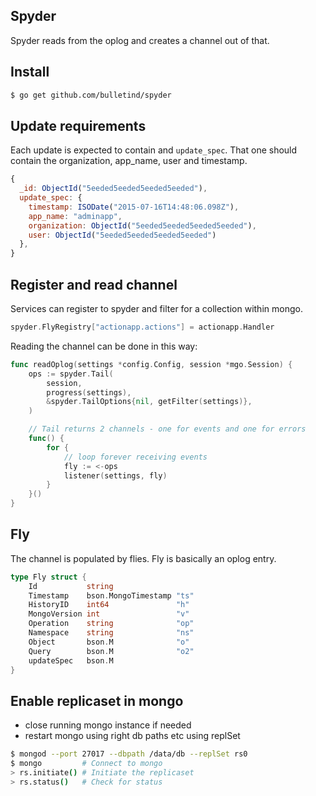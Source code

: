 ## Spyder

Spyder reads from the oplog and creates a channel out of that.

## Install

```sh
$ go get github.com/bulletind/spyder
```

## Update requirements

Each update is expected to contain and `update_spec`. That one should contain the organization, app_name, user and timestamp.

```js
{
  _id: ObjectId("5eeded5eeded5eeded5eeded"),
  update_spec: {
    timestamp: ISODate("2015-07-16T14:48:06.098Z"),
    app_name: "adminapp",
    organization: ObjectId("5eeded5eeded5eeded5eeded"),
    user: ObjectId("5eeded5eeded5eeded5eeded")
  },
}
```

## Register and read channel

Services can register to spyder and filter for a collection within mongo.

```go
spyder.FlyRegistry["actionapp.actions"] = actionapp.Handler
```

Reading the channel can be done in this way:

```go
func readOplog(settings *config.Config, session *mgo.Session) {
	ops := spyder.Tail(
		session,
		progress(settings),
		&spyder.TailOptions{nil, getFilter(settings)},
	)

	// Tail returns 2 channels - one for events and one for errors
	func() {
		for {
			// loop forever receiving events
			fly := <-ops
			listener(settings, fly)
		}
	}()
}
```

## Fly

The channel is populated by flies. Fly is basically an oplog entry.

```go
type Fly struct {
	Id           string
	Timestamp    bson.MongoTimestamp "ts"
	HistoryID    int64               "h"
	MongoVersion int                 "v"
	Operation    string              "op"
	Namespace    string              "ns"
	Object       bson.M              "o"
	Query        bson.M              "o2"
	updateSpec   bson.M
}
```

## Enable replicaset in mongo

- close running mongo instance if needed
- restart mongo using right db paths etc using replSet

```sh
$ mongod --port 27017 --dbpath /data/db --replSet rs0
$ mongo         # Connect to mongo
> rs.initiate() # Initiate the replicaset
> rs.status()   # Check for status
```